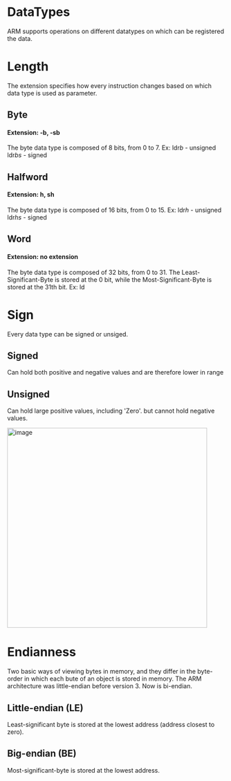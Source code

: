 # DataTypes
ARM supports operations on different datatypes on which can be registered the data.


# Length
The extension specifies how every instruction changes based on which data type is used as parameter.

## Byte
#### Extension: -b, -sb
The byte data type is composed of 8 bits, from 0 to 7.
Ex: 
ldr*b* - unsigned
ldr*bs* - signed

## Halfword
#### Extension: h, sh
The byte data type is composed of 16 bits, from 0 to 15.
Ex: 
ldr*h* - unsigned
ldr*hs* - signed

## Word
#### Extension: no extension
The byte data type is composed of 32 bits, from 0 to 31.
The Least-Significant-Byte is stored at the 0 bit, while the Most-Significant-Byte is stored at the 31th bit.
Ex: 
ld

# Sign
Every data type can be signed or unsiged.

## Signed
Can hold both positive and negative values and are therefore lower in range

## Unsigned
Can hold large positive values, including 'Zero'. but cannot hold negative values.

<img width="462" alt="image" src="https://github.com/anauroranon/assembly-diary/assets/58305348/dab3881d-1dcc-48e5-838f-f1a4ca979463">


# Endianness
Two basic ways of viewing bytes in memory, and they differ in the byte-order in which each bute of an object is stored in memory.
The ARM architecture was little-endian before version 3. Now is bi-endian.

## Little-endian (LE)
Least-significant byte is stored at the lowest address (address closest to zero).


## Big-endian (BE)
Most-significant-byte is stored at the lowest address.

